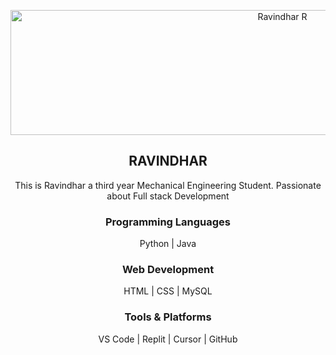 <p align="center">
  <img src="https://github.com/Ravindhar2005/Ravindhar2005/blob/main/banner.png?raw=true" alt="Ravindhar R" width="854" height="200"/>
</p>



<center><h2>RAVINDHAR</h2>

This is Ravindhar a third year Mechanical Engineering Student. Passionate about Full stack Development

<h3>Programming Languages</h3>
 Python |  Java
<br>
<h3>Web Development</h3>
HTML | CSS | MySQL
<br> 
<h3>Tools & Platforms</h3>
VS Code | Replit | Cursor | GitHub
</center>


<!--
**Ravindhar2005/Ravindhar2005** is a ✨ _special_ ✨ repository because its `README.md` (this file) appears on your GitHub profile.

Here are some ideas to get you started:

-  I’m currently working on ...
-  I’m currently learning ...
-  I’m looking to collaborate on ...
-  I’m looking for help with ...
-  Ask me about ...
-  How to reach me: ...
-  Pronouns: ...
-  Fun fact: ...
-->

